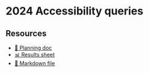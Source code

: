 # 2024 Accessibility queries

<!--
  This directory contains all of the 2024 Accessibility chapter queries.

  Each query should have a corresponding `metric_name.sql` file.
  Note that readers are linked to this directory, so try to make the SQL file names descriptive for easy browsing.

  Analysts: if helpful, you can use this README to give additional info about the queries.
-->

## Resources

- [📄 Planning doc][~google-doc]
- [📊 Results sheet][~google-sheets]
- [📝 Markdown file][~chapter-markdown]

[~google-doc]: https://docs.google.com/document/d/1anCSQk9g_YDfZP6GtjqdC-vCfnCNZAUEQwjSr8AzqTw/edit
[~google-sheets]: https://docs.google.com/spreadsheets/d/1btB1r9QpdgTyToPhn7glcGAdMFs7eq4UcQSVIHBqiYQ/edit#gid=1778117656
[~chapter-markdown]: https://github.com/HTTPArchive/almanac.httparchive.org/tree/main/src/content/en/2024/accessibility.md

